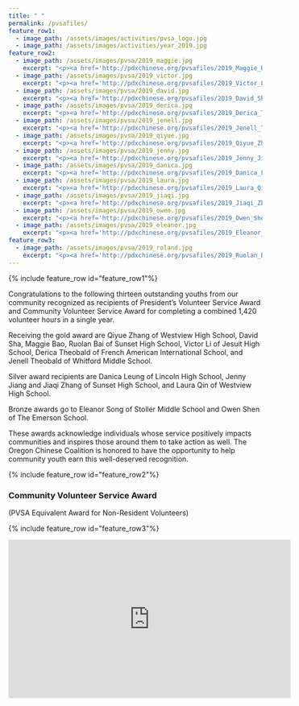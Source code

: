 ```yaml
---
title: " "
permalink: /pvsafiles/
feature_row1:
  - image_path: /assets/images/activities/pvsa_logo.jpg
  - image_path: /assets/images/activities/year_2019.jpg
feature_row2:
  - image_path: /assets/images/pvsa/2019_maggie.jpg
    excerpt: "<p><a href='http://pdxchinese.org/pvsafiles/2019_Maggie_Bao/'>Maggie Bao, Sunset High School (Gold Award)</a></p>"
  - image_path: /assets/images/pvsa/2019_victor.jpg
    excerpt: "<p><a href='http://pdxchinese.org/pvsafiles/2019_Victor_Li/'>Victor Li, Jesuit High School (Gold Award)</a></p>"
  - image_path: /assets/images/pvsa/2019_david.jpg
    excerpt: "<p><a href='http://pdxchinese.org/pvsafiles/2019_David_Sha/'>David Sha, Sunset High School (Gold Award)</a></p>"
  - image_path: /assets/images/pvsa/2019_derica.jpg
    excerpt: "<p><a href='http://pdxchinese.org/pvsafiles/2019_Derica_Theobald/'>Derica Theobald, French American Int'l School (Gold Award)</a></p>"    
  - image_path: /assets/images/pvsa/2019_jenell.jpg
    excerpt: "<p><a href='http://pdxchinese.org/pvsafiles/2019_Jenell_Theobald/'>Jenell Theobald, Whitford Middle School (Gold Award)</a></p>"
  - image_path: /assets/images/pvsa/2019_qiyue.jpg
    excerpt: "<p><a href='http://pdxchinese.org/pvsafiles/2019_Qiyue_Zhang/'>Qiyue Zhang, Westview High School (Gold Award)</a></p>"
  - image_path: /assets/images/pvsa/2019_jenny.jpg
    excerpt: "<p><a href='http://pdxchinese.org/pvsafiles/2019_Jenny_Jiang/'>Jenny H Jiang, Sunset High School (Silver Award)</a></p>"
  - image_path: /assets/images/pvsa/2019_danica.jpg
    excerpt: "<p><a href='http://pdxchinese.org/pvsafiles/2019_Danica_Leung/'>Danica Leung, Lincoln High School (Silver Award)</a></p>"
  - image_path: /assets/images/pvsa/2019_laura.jpg
    excerpt: "<p><a href='http://pdxchinese.org/pvsafiles/2019_Laura_Qin/'>Laura Qin, Westview High School (Silver Award)</a></p>"
  - image_path: /assets/images/pvsa/2019_jiaqi.jpg
    excerpt: "<p><a href='http://pdxchinese.org/pvsafiles/2019_Jiaqi_Zhang/'>Jiaqi Jackie Zhang, Sunset High School (Silver Award)</a></p>"
  - image_path: /assets/images/pvsa/2019_owen.jpg
    excerpt: "<p><a href='http://pdxchinese.org/pvsafiles/2019_Owen_Shen/'>Owen Shen, The Emerson School (Bronze Award)</a></p>"
  - image_path: /assets/images/pvsa/2019_eleanor.jpg
    excerpt: "<p><a href='http://pdxchinese.org/pvsafiles/2019_Eleanor_Song/'>Eleanor Leran Song, Stoller Middle School (Bronze Award)</a></p>"
feature_row3:
  - image_path: /assets/images/pvsa/2019_roland.jpg
    excerpt: "<p><a href='http://pdxchinese.org/pvsafiles/2019_Ruolan_Bai/'>Ruolan Bai, Sunset High School (Gold Award)</a></p>"
---
```


{% include feature_row id="feature_row1"%}

Congratulations to the following thirteen outstanding youths from our community recognized as recipients of President’s Volunteer Service Award and Community Volunteer Service Award for completing a combined 1,420 volunteer hours in a single year.

Receiving the gold award are Qiyue Zhang of Westview High School, David Sha, Maggie Bao, Ruolan Bai of Sunset High School, Victor Li of Jesuit High School, Derica Theobald of French American International School, and Jenell Theobald of Whitford Middle School.

Silver award recipients are Danica Leung of Lincoln High School, Jenny Jiang and Jiaqi Zhang of Sunset High School, and Laura Qin of Westview High School.

Bronze awards go to Eleanor Song of Stoller Middle School and Owen Shen of The Emerson School.

These awards acknowledge individuals whose service positively impacts communities and inspires those around them to take action as well. The Oregon Chinese Coalition is honored to have the opportunity to help community youth earn this well-deserved recognition.

{% include feature_row id="feature_row2"%}

### Community Volunteer Service Award  
(PVSA Equivalent Award for Non-Resident Volunteers)

{% include feature_row id="feature_row3"%}

<iframe width="560" height="315" src="https://www.youtube-nocookie.com/embed/jBv5XGSxijM" frameborder="0" allow="accelerometer; autoplay; encrypted-media; gyroscope; picture-in-picture" allowfullscreen></iframe>
